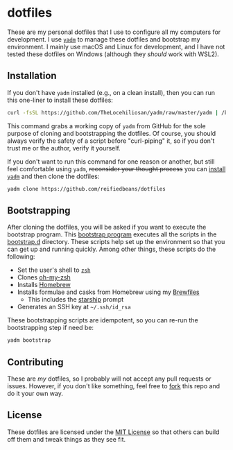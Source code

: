 # dotfiles

These are my personal dotfiles that I use to configure all my computers for development. I use [`yadm`][yadm] to manage these dotfiles and bootstrap my environment. I mainly use macOS and Linux for development, and I have not tested these dotfiles on Windows (although they _should_ work with WSL2).


## Installation

If you don't have `yadm` installed (e.g., on a clean install), then you can run this one-liner to install these dotfiles:

```bash
curl -fsSL https://github.com/TheLocehiliosan/yadm/raw/master/yadm | /bin/bash -s -- clone https://github.com/reifiedbeans/dotfiles
```

This command grabs a working copy of `yadm` from GitHub for the sole purpose of cloning and bootstrapping the dotfiles. Of course, you should always verify the safety of a script before "curl-piping" it, so if you don't trust me or the author, verify it yourself.

If you don't want to run this command for one reason or another, but still feel comfortable using `yadm`, ~~reconsider your thought process~~ you can [install `yadm`][install-yadm] and then clone the dotfiles:

```bash
yadm clone https://github.com/reifiedbeans/dotfiles
```


## Bootstrapping

After cloning the dotfiles, you will be asked if you want to execute the bootstrap program. This [bootstrap program][bootstrap] executes all the scripts in the [bootstrap.d][bootstrap-d] directory. These scripts help set up the environment so that you can get up and running quickly. Among other things, these scripts do the following:

- Set the user's shell to [`zsh`][zsh]
- Clones [oh-my-zsh][oh-my-zsh]
- Installs [Homebrew][homebrew]
- Installs formulae and casks from Homebrew using my [Brewfiles][brewfiles]
  - This includes the [starship][starship] prompt
- Generates an SSH key at `~/.ssh/id_rsa`

These bootstrapping scripts are idempotent, so you can re-run the bootstrapping step if need be:

```bash
yadm bootstrap
```


## Contributing

These are _my_ dotfiles, so I probably will not accept any pull requests or issues. However, if you don't like something, feel free to [fork][fork-me] this repo and do it your own way.


## License

These dotfiles are licensed under the [MIT License](LICENSE) so that others can build off them and tweak things as they see fit.


[yadm]: https://github.com/TheLocehiliosan/yadm
[install-yadm]: https://yadm.io/docs/install
[bootstrap]: .config/yadm/bootstrap
[bootstrap-d]: .config/yadm/bootstrap.d
[zsh]: https://www.zsh.org
[oh-my-zsh]: https://github.com/ohmyzsh/ohmyzsh
[homebrew]: https://brew.sh
[brewfiles]: .config/brew
[starship]: https://starship.rs
[fork-me]: https://github.com/reifiedbeans/dotfiles/fork
